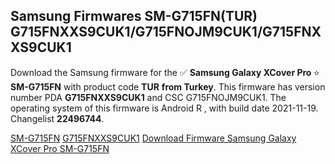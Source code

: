 <h2>Samsung Firmwares SM-G715FN(TUR) G715FNXXS9CUK1/G715FNOJM9CUK1/G715FNXXS9CUK1</h2>
Download the Samsung firmware for the ✅ <strong>Samsung Galaxy XCover Pro </strong> ⭐ <strong>SM-G715FN</strong> with product code <strong>TUR</strong> <strong> from Turkey</strong>. This firmware has version number PDA <strong>G715FNXXS9CUK1</strong> and CSC G715FNOJM9CUK1. The operating system of this firmware is Android R , with build date 2021-11-19. Changelist <strong>22496744</strong>.


[SM-G715FN](https://samfirm.shop/samsung/model/SM-G715FN)
[G715FNXXS9CUK1](https://samfirm.shop/samsung/pda/G715FNXXS9CUK1)
[Download Firmware Samsung Galaxy XCover Pro SM-G715FN](https://samfirm.shop/samsung/firmware/475646)
